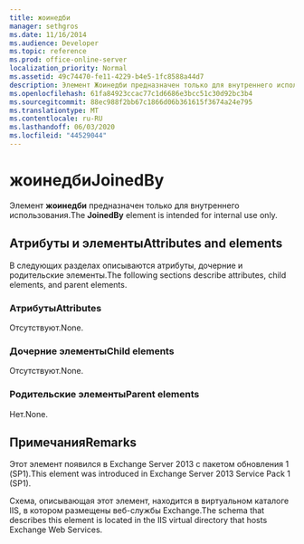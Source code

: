 ```yaml
---
title: жоинедби
manager: sethgros
ms.date: 11/16/2014
ms.audience: Developer
ms.topic: reference
ms.prod: office-online-server
localization_priority: Normal
ms.assetid: 49c74470-fe11-4229-b4e5-1fc8588a44d7
description: Элемент Жоинедби предназначен только для внутреннего использования.
ms.openlocfilehash: 61fa84923ccac77c1d6686e3bcc51c30d92bc3b4
ms.sourcegitcommit: 88ec988f2bb67c1866d06b361615f3674a24e795
ms.translationtype: MT
ms.contentlocale: ru-RU
ms.lasthandoff: 06/03/2020
ms.locfileid: "44529044"
---
```

# <a name="joinedby"></a><span data-ttu-id="b5c45-103">жоинедби</span><span class="sxs-lookup"><span data-stu-id="b5c45-103">JoinedBy</span></span>

<span data-ttu-id="b5c45-104">Элемент **жоинедби** предназначен только для внутреннего использования.</span><span class="sxs-lookup"><span data-stu-id="b5c45-104">The **JoinedBy** element is intended for internal use only.</span></span> 

## <a name="attributes-and-elements"></a><span data-ttu-id="b5c45-105">Атрибуты и элементы</span><span class="sxs-lookup"><span data-stu-id="b5c45-105">Attributes and elements</span></span>

<span data-ttu-id="b5c45-106">В следующих разделах описываются атрибуты, дочерние и родительские элементы.</span><span class="sxs-lookup"><span data-stu-id="b5c45-106">The following sections describe attributes, child elements, and parent elements.</span></span>
  
### <a name="attributes"></a><span data-ttu-id="b5c45-107">Атрибуты</span><span class="sxs-lookup"><span data-stu-id="b5c45-107">Attributes</span></span>

<span data-ttu-id="b5c45-108">Отсутствуют.</span><span class="sxs-lookup"><span data-stu-id="b5c45-108">None.</span></span>
  
### <a name="child-elements"></a><span data-ttu-id="b5c45-109">Дочерние элементы</span><span class="sxs-lookup"><span data-stu-id="b5c45-109">Child elements</span></span>

<span data-ttu-id="b5c45-110">Отсутствуют.</span><span class="sxs-lookup"><span data-stu-id="b5c45-110">None.</span></span>
  
### <a name="parent-elements"></a><span data-ttu-id="b5c45-111">Родительские элементы</span><span class="sxs-lookup"><span data-stu-id="b5c45-111">Parent elements</span></span>

<span data-ttu-id="b5c45-112">Нет.</span><span class="sxs-lookup"><span data-stu-id="b5c45-112">None.</span></span>
  
## <a name="remarks"></a><span data-ttu-id="b5c45-113">Примечания</span><span class="sxs-lookup"><span data-stu-id="b5c45-113">Remarks</span></span>

<span data-ttu-id="b5c45-114">Этот элемент появился в Exchange Server 2013 с пакетом обновления 1 (SP1).</span><span class="sxs-lookup"><span data-stu-id="b5c45-114">This element was introduced in Exchange Server 2013 Service Pack 1 (SP1).</span></span>
  
<span data-ttu-id="b5c45-115">Схема, описывающая этот элемент, находится в виртуальном каталоге IIS, в котором размещены веб-службы Exchange.</span><span class="sxs-lookup"><span data-stu-id="b5c45-115">The schema that describes this element is located in the IIS virtual directory that hosts Exchange Web Services.</span></span>
  

